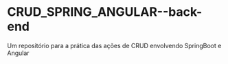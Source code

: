 # CRUD_SPRING_ANGULAR--back-end
Um repositório para a prática das ações de CRUD envolvendo SpringBoot e Angular
